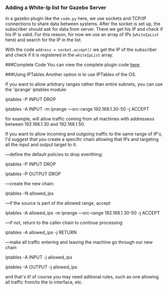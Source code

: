 ### Adding a White-Ip list for Gazebo Server

In a gazebo plugin like the `code.py` here, we use sockets and TCP/IP connections to share data between systems.
After the socket is set up, the subscriber should ask for data from server.
There we get his IP and check if his IP is valid.
For this reason, for now we use an array of IPs (`whiteIpList` here) and search for the IP in the list.

With the code `address = socket.accept()` we get the IP of the subscriber and check if it is registered 
in the `whiteIpList` array.


###Complete Code
You can view the complete plugin code [here](https://github.com/taherahmadi/VRRCS_RobotCup2016/gazebo_white_ip/code.py).

###Using IPTables
Another option is to use IPTables of the OS.

If you want to allow arbitrary ranges rather than entire subnets, you can use the 'iprange' iptables module:

iptables -P INPUT DROP

iptables -A INPUT -m iprange —src-range 192.168.1.30-50 -j ACCEPT

for example, will allow traffic coming from all machines with addressess between 192.168.1.30 and 192.168.1.50.

If you want to allow incoming and outgoing traffic to the same range of IP's, I'd suggest that you create a specific chain allowing that IPs and targeting all the input and output target to it:

—define the default policies to drop everithing:

iptables -P INPUT DROP

iptables -P OUTPUT DROP

—create the new chain:

iptables -N allowed_ips

—if the source is part of the allowed range, accept

iptables -A allowed_ips -m iprange —src-range 192.168.1.30-50 -j ACCEPT

—if not, return to the caller chain to continue processing

iptables -A allowed_ips -j RETURN

—make all traffic entering and leaving the machine go through our new chain

iptables -A INPUT -j allowed_ips

iptables -A OUTPUT -j allowed_ips

and that's it! of course you may need aditional rules, such as one allowing all traffic from/to the lo interface, etc.